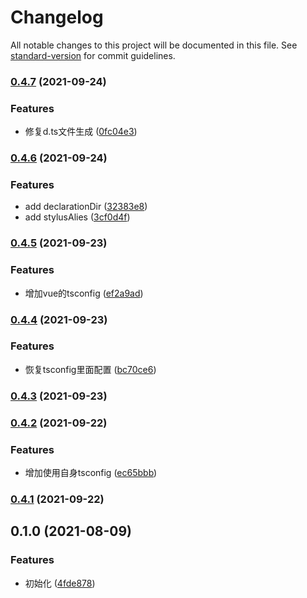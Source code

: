 # Changelog

All notable changes to this project will be documented in this file. See [standard-version](https://github.com/conventional-changelog/standard-version) for commit guidelines.

### [0.4.7](https://git.bilibili.co/blive-core/bbuilder/compare/v0.4.6...v0.4.7) (2021-09-24)


### Features

* 修复d.ts文件生成 ([0fc04e3](https://git.bilibili.co/blive-core/bbuilder/commit/0fc04e302fefff0ded2562b03fdada783999b8ec))

### [0.4.6](https://git.bilibili.co/blive-core/bbuilder/compare/v0.4.5...v0.4.6) (2021-09-24)


### Features

* add declarationDir ([32383e8](https://git.bilibili.co/blive-core/bbuilder/commit/32383e80170d935076a71673c42f0e1338040bdc))
* add stylusAlies ([3cf0d4f](https://git.bilibili.co/blive-core/bbuilder/commit/3cf0d4ff24f65e04fa81c881a88f71e018c2de58))

### [0.4.5](https://git.bilibili.co/blive-core/bbuilder/compare/v0.4.4...v0.4.5) (2021-09-23)


### Features

* 增加vue的tsconfig ([ef2a9ad](https://git.bilibili.co/blive-core/bbuilder/commit/ef2a9adc818e407713562331c705df987dd0a5fa))

### [0.4.4](https://git.bilibili.co/blive-core/bbuilder/compare/v0.4.3...v0.4.4) (2021-09-23)


### Features

* 恢复tsconfig里面配置 ([bc70ce6](https://git.bilibili.co/blive-core/bbuilder/commit/bc70ce6bcd6faa34c1c0d0812f7335b97ae60e9f))

### [0.4.3](https://git.bilibili.co/blive-core/bbuilder/compare/v0.4.2...v0.4.3) (2021-09-23)

### [0.4.2](https://git.bilibili.co/blive-core/bbuilder/compare/v0.4.1...v0.4.2) (2021-09-22)


### Features

* 增加使用自身tsconfig ([ec65bbb](https://git.bilibili.co/blive-core/bbuilder/commit/ec65bbb738e4d3aad5adceaec1962aa2eafbf920))

### [0.4.1](https://git.bilibili.co/blive-core/bbuilder/compare/v0.4.0...v0.4.1) (2021-09-22)

## 0.1.0 (2021-08-09)


### Features

* 初始化 ([4fde878](https://git.bilibili.co/blive-core/bbuilder/commit/4fde878f8a83afc2df7d013a717ec476e059fa25))